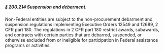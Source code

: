 ##### § 200.214 Suspension and debarment. #####

Non-Federal entities are subject to the non-procurement debarment and suspension regulations implementing Executive Orders 12549 and 12689, 2 CFR part 180. The regulations in 2 CFR part 180 restrict awards, subawards, and contracts with certain parties that are debarred, suspended, or otherwise excluded from or ineligible for participation in Federal assistance programs or activities.